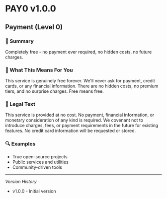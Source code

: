 # PAY0 v1.0.0

## Payment (Level 0)

### 📌 Summary
Completely free - no payment ever required, no hidden costs, no future charges.

### 👤 What This Means For You
This service is genuinely free forever. We'll never ask for payment, credit cards, or any financial information. There are no hidden costs, no premium tiers, and no surprise charges. Free means free.

### 📜 Legal Text
This service is provided at no cost. No payment, financial information, or monetary consideration of any kind is required. We covenant not to introduce charges, fees, or payment requirements in the future for existing features. No credit card information will be requested or stored.

### 🔍 Examples
- True open-source projects
- Public services and utilities
- Community-driven tools

---
*Version History*
- v1.0.0 - Initial version
